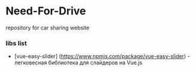 # Need-For-Drive
repository for car sharing website

### libs list
* [vue-easy-slider] (https://www.npmjs.com/package/vue-easy-slider) - легковесная библиотека для слайдеров на Vue.js
